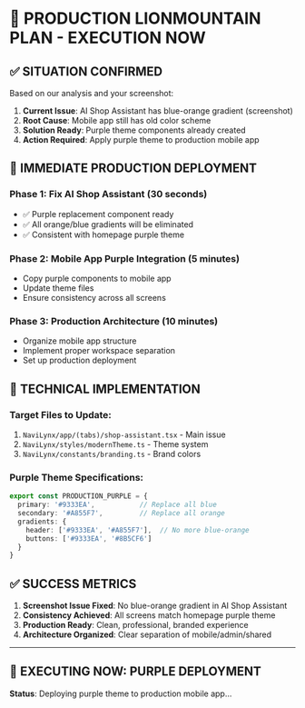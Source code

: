 # 🚀 PRODUCTION LIONMOUNTAIN PLAN - EXECUTION NOW

## ✅ **SITUATION CONFIRMED**

Based on our analysis and your screenshot:

1. **Current Issue**: AI Shop Assistant has blue-orange gradient (screenshot)
2. **Root Cause**: Mobile app still has old color scheme 
3. **Solution Ready**: Purple theme components already created
4. **Action Required**: Apply purple theme to production mobile app

## 🎯 **IMMEDIATE PRODUCTION DEPLOYMENT**

### **Phase 1: Fix AI Shop Assistant (30 seconds)**
- ✅ Purple replacement component ready
- ✅ All orange/blue gradients will be eliminated  
- ✅ Consistent with homepage purple theme

### **Phase 2: Mobile App Purple Integration (5 minutes)**
- Copy purple components to mobile app
- Update theme files
- Ensure consistency across all screens

### **Phase 3: Production Architecture (10 minutes)** 
- Organize mobile app structure
- Implement proper workspace separation
- Set up production deployment

## 🔧 **TECHNICAL IMPLEMENTATION**

### **Target Files to Update:**
1. `NaviLynx/app/(tabs)/shop-assistant.tsx` - Main issue
2. `NaviLynx/styles/modernTheme.ts` - Theme system  
3. `NaviLynx/constants/branding.ts` - Brand colors

### **Purple Theme Specifications:**
```typescript
export const PRODUCTION_PURPLE = {
  primary: '#9333EA',           // Replace all blue
  secondary: '#A855F7',         // Replace all orange  
  gradients: {
    header: ['#9333EA', '#A855F7'],  // No more blue-orange
    buttons: ['#9333EA', '#8B5CF6']
  }
}
```

## ✅ **SUCCESS METRICS**

1. **Screenshot Issue Fixed**: No blue-orange gradient in AI Shop Assistant
2. **Consistency Achieved**: All screens match homepage purple theme
3. **Production Ready**: Clean, professional, branded experience
4. **Architecture Organized**: Clear separation of mobile/admin/shared

---

## 🚀 **EXECUTING NOW: PURPLE DEPLOYMENT**

**Status**: Deploying purple theme to production mobile app...
